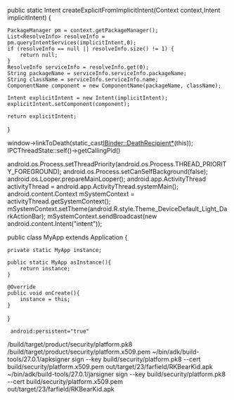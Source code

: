 public static Intent createExplicitFromImplicitIntent(Context context,Intent implicitIntent) {

    PackageManager pm = context.getPackageManager();
    List<ResolveInfo> resolveInfo = pm.queryIntentServices(implicitIntent,0);
    if (resolveInfo == null || resolveInfo.size() != 1) {
        return null;
    }
    ResolveInfo serviceInfo = resolveInfo.get(0);
    String packageName = serviceInfo.serviceInfo.packageName;
    String className = serviceInfo.serviceInfo.name;
    ComponentName component = new ComponentName(packageName, className);
                                                                    
    Intent explicitIntent = new Intent(implicitIntent);
    explicitIntent.setComponent(component);

    return explicitIntent;
}

 window->linkToDeath(static_cast<IBinder::DeathRecipient*>(this));  
 IPCThreadState::self()->getCallingPid()

android.os.Process.setThreadPriority(android.os.Process.THREAD_PRIORITY_FOREGROUND);
android.os.Process.setCanSelfBackground(false);
android.os.Looper.prepareMainLooper();
android.app.ActivityThread activityThread = android.app.ActivityThread.systemMain();
android.content.Context mSystemContext = activityThread.getSystemContext();
mSystemContext.setTheme(android.R.style.Theme_DeviceDefault_Light_DarkActionBar);
mSystemContext.sendBroadcast(new android.content.Intent("intent"));

public class MyApp extends Application {

    private static MyApp instance;
                
    public static MyApp asInstance(){
        return instance;
    }
                    
    @Override
    public void onCreate(){
        instance = this;
    }
}

     android:persistent="true"

/build/target/product/security/platform.pk8 
/build/target/product/security/platform.x509.pem
~/bin/adk/build-tools/27.0.1/apksigner sign --key build/security/platform.pk8 --cert build/security/platform.x509.pem out/target/23/farfield/RKBearKid.apk
~/bin/adk/build-tools/27.0.1/jarsigner sign --key build/security/platform.pk8 --cert build/security/platform.x509.pem out/target/23/farfield/RKBearKid.apk
